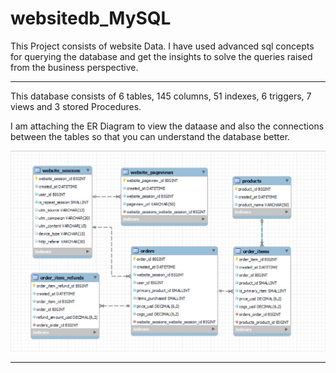 # websitedb_MySQL
 This Project consists of website Data.  I have used advanced sql concepts for querying the database and get the insights to solve the queries raised from the business perspective.

---

This database consists of 6 tables, 145 columns, 51 indexes, 6 triggers, 7 views and 3 stored Procedures.

I am attaching the ER Diagram to view the dataase and also the connections between the tables so that you can understand the database better.

![ER_Diagram](Outputs/ER_Diagram.jpg)

---
